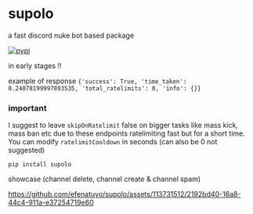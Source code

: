 # supolo
a fast discord nuke bot based package

[![pypi](https://github.com/efenatuyo/supolo/actions/workflows/python-publish.yml/badge.svg)](https://github.com/efenatuyo/supolo/actions/workflows/python-publish.yml)

in early stages !!

example of response
`
{'success': True, 'time_taken': 0.24078199997893535, 'total_ratelimits': 0, 'info': {}}
`

### important
I suggest to leave `skipOnRatelimit` false on bigger tasks like mass kick, mass ban etc due to these endpoints ratelimiting fast but for a short time. You can modify `ratelimitCooldown` in seconds (can also be 0 not suggested)


```
pip install supolo
```

showcase (channel delete, channel create & channel spam)

https://github.com/efenatuyo/supolo/assets/113731512/2192bd40-16a8-44c4-911a-e37254719e60
